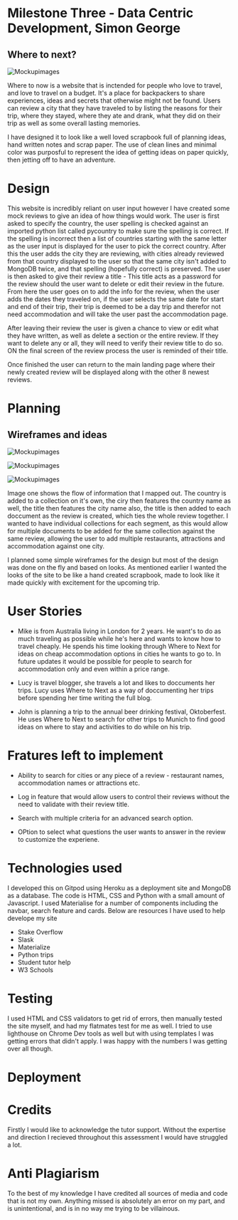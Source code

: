 # Milestone Three - Data Centric Development, Simon George #
## Where to next? ##

![Mockupimages](https://github.com/SimonGeorgeNZ/Milestone_three/blob/master/static/images/macimages.png?raw=true)

Where to now is a website that is inctended for people who love to travel, and love to travel on a budget. It's a place for backpackers to share
experiences, ideas and secrets that otherwise might not be found. Users can review a city that they have traveled to by listing the reasons for their
trip, where they stayed, where they ate and drank, what they did on their trip as well as some overall lasting memories. 

I have designed it to look like a well loved scrapbook full of planning ideas, hand written notes and scrap paper. The use of clean lines and minimal color
was purposful to represent the idea of getting ideas on paper quickly, then jetting off to have an adventure. 

# Design #

This website is incredibly reliant on user input however I have created some mock reviews to give an idea of how things would work. The user is 
first asked to specify the country, the user spelling is checked against an imported python list called pycountry to make sure the spelling is correct. If
the spelling is incorrect then a list of countries starting with the same letter as the user input is displayed for the user to pick the correct country. After
this the user adds the city they are reviewing, with cities already reviewed from that country displayed to the user so that the same city isn't added 
to MongoDB twice, and that spelling (hopefully correct) is preserved. The user is then asked to give their review a title - This title acts as a password for
the review should the user want to delete or edit their review in the future. From here the user goes on to add the info for the review, when the user adds the dates
they traveled on, if the user selects the same date for start and end of their trip, their trip is deemed to be a day trip and therefor not need accommodation and will 
take the user past the accommodation page. 

After leaving their review the user is given a chance to view or edit what they have written, as well as delete a section or the entire review. If they want 
to delete any or all, they will need to verify their review title to do so. ON the final screen of the review process the user is reminded of their title. 

Once finished the user can return to the main landing page where their newly created review will be displayed along with the other 8 newest reviews. 

# Planning #

## Wireframes and ideas ##

![Mockupimages](https://github.com/SimonGeorgeNZ/Milestone_three/blob/master/static/images/planning1.jpg?raw=true)

![Mockupimages](https://github.com/SimonGeorgeNZ/Milestone_three/blob/master/static/images/planning2.jpg?raw=true)

![Mockupimages](https://github.com/SimonGeorgeNZ/Milestone_three/blob/master/static/images/planning3.jpg?raw=true)

Image one shows the flow of information that I mapped out. The country is added to a collection on it's own, the ciry then features the country name as well, 
the title then features the city name also, the title is then added to each doccument as the review is created, which ties the whole review together. I wanted to have 
individual collections for each segment, as this would allow for multiple documents to be added for the same collection against the same review, allowing the user to 
add multiple restaurants, attractions and accommodation against one city. 

I planned some simple wireframes for the design but most of the design was done on the fly and based on looks. As mentioned earlier I wanted the looks of the site to 
be like a hand created scrapbook, made to look like it made quickly with excitement for the upcoming trip. 

# User Stories #

- Mike is from Australia living in London for 2 years. He want's to do as much traveling as possible while he's here and wants to know how to travel cheaply. He spends his time 
looking through Where to Next for ideas on cheap accommodation options in cities he wants to go to. In future updates it would be possible for people to search for accommodation only
and even within a price range. 

- Lucy is travel blogger, she travels a lot and likes to doccuments her trips. Lucy uses Where to Next as a way of doccumenting her trips before spending her time writing the full blog. 

- John is planning a trip to the annual beer drinking festival, Oktoberfest. He uses Where to Next to search for other trips to Munich to find good ideas on where to stay and activities 
to do while on his trip. 

# Fratures left to implement #

- Ability to search for cities or any piece of a review - restaurant names, accommodation names or attractions etc. 

- Log in feature that would allow users to control their reviews without the need to validate with their review title. 

- Search with multiple criteria for an advanced search option. 

- OPtion to select what questions the user wants to answer in the review to customize the experiene.

# Technologies used #

I developed this on Gitpod using Heroku as a deployment site and MongoDB as a database. The code is HTML, CSS and Python with a small amount of Javascript. I used Materialise for a number of 
components including the navbar, search feature and cards. Below are resources I have used to help develope my site

- Stake Overflow
- Slask
- Materialize 
- Python trips
- Student tutor help
- W3 Schools 

# Testing #

I used HTML and CSS validators to get rid of errors, then manually tested the site myself, and had my flatmates test for me as well. I tried to use lighthouse on Chrome Dev tools as well but with using templates
I was getting errors that didn't apply. I was happy with the numbers I was getting over all though.

# Deployment #

# Credits #

Firstly I would like to acknowledge the tutor support. Without the expertise and direction I recieved throughout this assessment I would have struggled
a lot. 

# Anti Plagiarism #

To the best of my knowledge I have credited all sources of media and code that is not my own. Anything missed is absolutely an error on my part, and is unintentional, and is in no way me trying to be villainous.
